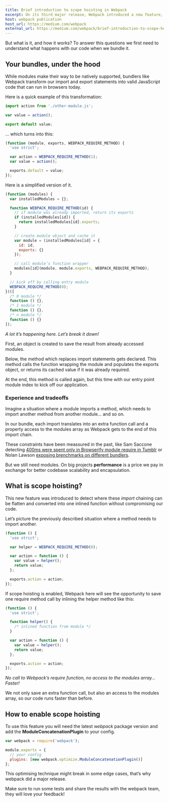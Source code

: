 ```yaml
---
title: Brief introduction to scope hoisting in Webpack
excerpt: On its third major release, Webpack introduced a new feature, scope hoisting. Many developers are already exposing data showing great positive impacts on the initial execution time of their bundles.
host: webpack publication
host_url: https://medium.com/webpack
external_url: https://medium.com/webpack/brief-introduction-to-scope-hoisting-in-webpack-8435084c171f
---
```


But what is it, and how it works? To answer this questions we first need to understand what happens with our code when we bundle it.

## Your bundles, under the hood

While modules make their way to be natively supported, bundlers like Webpack transform our import and export statements into valid JavaScript code that can run in browsers today.

Here is a quick example of this transformation:

```js
import action from './other-module.js';

var value = action();

export default value;
```

… which turns into this:

```js
(function (module, exports, WEBPACK_REQUIRE_METHOD) {
  'use strict';

  var action = WEBPACK_REQUIRE_METHOD(1);
  var value = action();

  exports.default = value;
});
```

Here is a simplified version of it.

```js
(function (modules) {
  var installedModules = {};

  function WEBPACK_REQUIRE_METHOD(id) {
    // if module was already imported, return its exports
    if (installedModules[id]) {
      return installedModules[id].exports;
    }

    // create module object and cache it
    var module = (installedModules[id] = {
      id: id,
      exports: {}
    });

    // call module’s function wrapper
    modules[id](module, module.exports, WEBPACK_REQUIRE_METHOD);
  }

  // kick off by calling entry module
  WEBPACK_REQUIRE_METHOD(0);
})([
  /* 0 module */
  function () {},
  /* 1 module */
  function () {},
  /* n module */
  function () {}
]);
```

_A lot it’s happening here. Let’s break it down!_

First, an object is created to save the result from already accessed modules.

Below, the method which replaces import statements gets declared. This method calls the function wrapping the module and populates the exports object, or returns its cached value if it was already required.

At the end, this method is called again, but this time with our entry point module index to kick off our application.

### Experience and tradeoffs

Imagine a situation where a module imports a method, which needs to import another method from another module… and so on.

In our bundle, each import translates into an extra function call and a property access to the modules array as Webpack gets to the end of this import chain.

These constraints have been meassured in the past, like Sam Saccone detecting [400ms were spent only in Browserify module require in Tumblr](https://docs.google.com/document/d/1E2w0UQ4RhId5cMYsDcdcNwsgL0gP_S6SDv27yi1mCEY) or Nolan Lawson [exposing brenchmarks on different bundlers](https://nolanlawson.com/2016/08/15/the-cost-of-small-modules).

But we still need modules. On big projects **performance** is a price we pay in exchange for better codebase scalability and encapsulation.

## What is scope hoisting?

This new feature was introduced to detect where these _import_ chaining can be flatten and converted into one inlined function without compromising our code.

Let’s picture the previously described situation where a method needs to import another.

```js
(function () {
  'use strict';

  var helper = WEBPACK_REQUIRE_METHOD(0);

  var action = function () {
    var value = helper();
    return value;
  };

  exports.action = action;
});
```

If scope hoisting is enabled, Webpack here will see the opportunity to save one require method call by inlining the helper method like this:

```js
(function () {
  'use strict';

  function helper() {
    /* inlined function from module */
  }

  var action = function () {
    var value = helper();
    return value;
  };

  exports.action = action;
});
```

_No call to Webpack’s require function, no access to the modules array… Faster!_

We not only save an extra function call, but also an access to the modules array, so our code runs faster than before.

## How to enable scope hoisting

To use this feature you will need the latest _webpack_ package version and add the **ModuleConcatenationPlugin** to your config.

```js
var webpack = require('webpack');

module.exports = {
  // your config
  plugins: [new webpack.optimize.ModuleConcatenationPlugin()]
};
```

This optimising technique might break in some edge cases, that’s why webpack did a major release.

Make sure to run some tests and share the results with the webpack team, they will love your feedback!
